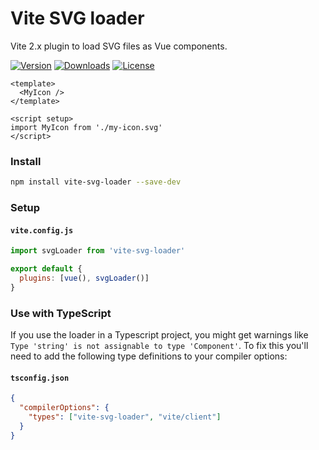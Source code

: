 # Vite SVG loader
Vite 2.x plugin to load SVG files as Vue components.

<a href="https://www.npmjs.com/package/vite-svg-loader" target="_blank"><img src="https://img.shields.io/npm/v/vite-svg-loader?style=flat-square" alt="Version"></a>
<a href="https://www.npmjs.com/package/vite-svg-loader" target="_blank"><img src="https://img.shields.io/npm/dw/vite-svg-loader?style=flat-square" alt="Downloads"></a>
<a href="https://www.npmjs.com/package/vite-svg-loader" target="_blank"><img src="https://img.shields.io/npm/l/vite-svg-loader?style=flat-square" alt="License"></a>

```vue
<template>
  <MyIcon />
</template>

<script setup>
import MyIcon from './my-icon.svg'
</script>
```

### Install
```bash
npm install vite-svg-loader --save-dev
```

### Setup

#### `vite.config.js`
```js
import svgLoader from 'vite-svg-loader'

export default {
  plugins: [vue(), svgLoader()]
}
```

### Use with TypeScript
If you use the loader in a Typescript project, you might get warnings like `Type 'string' is not assignable to type 'Component'`.
To fix this you'll need to add the following type definitions to your compiler options:

#### `tsconfig.json`
```json
{
  "compilerOptions": {
    "types": ["vite-svg-loader", "vite/client"]
  }
}
```
